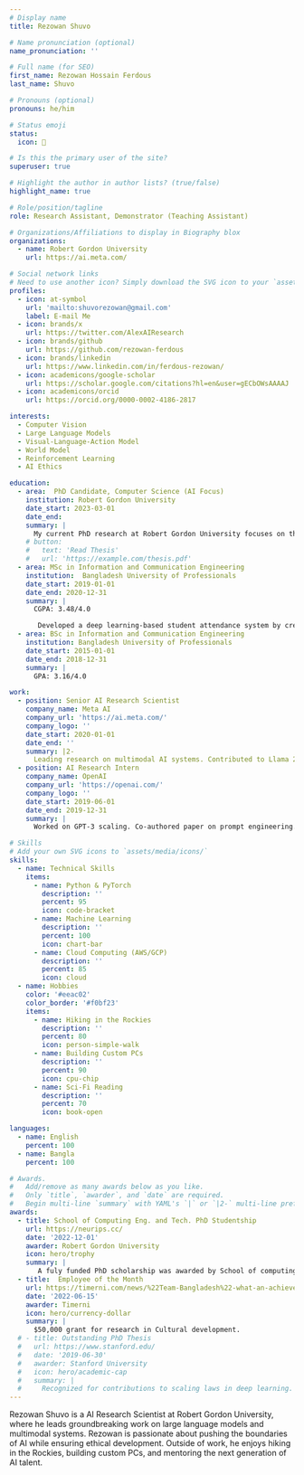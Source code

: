 ```yaml
---
# Display name
title: Rezowan Shuvo

# Name pronunciation (optional)
name_pronunciation: ''

# Full name (for SEO)
first_name: Rezowan Hossain Ferdous
last_name: Shuvo

# Pronouns (optional)
pronouns: he/him

# Status emoji
status:
  icon: 🚀

# Is this the primary user of the site?
superuser: true

# Highlight the author in author lists? (true/false)
highlight_name: true

# Role/position/tagline
role: Research Assistant, Demonstrator (Teaching Assistant)

# Organizations/Affiliations to display in Biography blox
organizations:
  - name: Robert Gordon University
    url: https://ai.meta.com/

# Social network links
# Need to use another icon? Simply download the SVG icon to your `assets/media/icons/` folder.
profiles:
  - icon: at-symbol
    url: 'mailto:shuvorezowan@gmail.com'
    label: E-mail Me
  - icon: brands/x
    url: https://twitter.com/AlexAIResearch
  - icon: brands/github
    url: https://github.com/rezowan-ferdous
  - icon: brands/linkedin
    url: https://www.linkedin.com/in/ferdous-rezowan/
  - icon: academicons/google-scholar
    url: https://scholar.google.com/citations?hl=en&user=gECbOWsAAAAJ
  - icon: academicons/orcid
    url: https://orcid.org/0000-0002-4186-2817

interests:
  - Computer Vision
  - Large Language Models
  - Visual-Language-Action Model
  - World Model
  - Reinforcement Learning
  - AI Ethics

education:
  - area:  PhD Candidate, Computer Science (AI Focus)
    institution: Robert Gordon University
    date_start: 2023-03-01
    date_end:  
    summary: |
      My current PhD research at Robert Gordon University focuses on the intricate fields of video understanding and action anticipation. My current work pioneering the use of LLMs, VLMs, and VLAs for robotic manipulation places me at the forefront of AI innovation.
    # button:
    #   text: 'Read Thesis'
    #   url: 'https://example.com/thesis.pdf'
  - area: MSc in Information and Communication Engineering
    institution:  Bangladesh University of Professionals
    date_start: 2019-01-01
    date_end: 2020-12-31
    summary: |
      CGPA: 3.48/4.0

       Developed a deep learning-based student attendance system by creating a novel facial dataset and optimizing a model using MTCNN and VGG16 architectures. Integrated the final system into a real-world test environment via a custom API..
  - area: BSc in Information and Communication Engineering
    institution: Bangladesh University of Professionals
    date_start: 2015-01-01
    date_end: 2018-12-31
    summary: |
      GPA: 3.16/4.0

work:
  - position: Senior AI Research Scientist
    company_name: Meta AI
    company_url: 'https://ai.meta.com/'
    company_logo: ''
    date_start: 2020-01-01
    date_end: ''
    summary: |2-
      Leading research on multimodal AI systems. Contributed to Llama 2 and other open-source models. 50+ citations in 3 years.
  - position: AI Research Intern
    company_name: OpenAI
    company_url: 'https://openai.com/'
    company_logo: ''
    date_start: 2019-06-01
    date_end: 2019-12-31
    summary: |
      Worked on GPT-3 scaling. Co-authored paper on prompt engineering.

# Skills
# Add your own SVG icons to `assets/media/icons/`
skills:
  - name: Technical Skills
    items:
      - name: Python & PyTorch
        description: ''
        percent: 95
        icon: code-bracket
      - name: Machine Learning
        description: ''
        percent: 100
        icon: chart-bar
      - name: Cloud Computing (AWS/GCP)
        description: ''
        percent: 85
        icon: cloud
  - name: Hobbies
    color: '#eeac02'
    color_border: '#f0bf23'
    items:
      - name: Hiking in the Rockies
        description: ''
        percent: 80
        icon: person-simple-walk
      - name: Building Custom PCs
        description: ''
        percent: 90
        icon: cpu-chip
      - name: Sci-Fi Reading
        description: ''
        percent: 70
        icon: book-open

languages:
  - name: English
    percent: 100
  - name: Bangla
    percent: 100

# Awards.
#   Add/remove as many awards below as you like.
#   Only `title`, `awarder`, and `date` are required.
#   Begin multi-line `summary` with YAML's `|` or `|2-` multi-line prefix and indent 2 spaces below.
awards:
  - title: School of Computing Eng. and Tech. PhD Studentship
    url: https://neurips.cc/
    date: '2022-12-01'
    awarder: Robert Gordon University
    icon: hero/trophy
    summary: |
       A fuly funded PhD scholarship was awarded by School of computing, Robert Gordon University.
  - title:  Employee of the Month
    url: https://timerni.com/news/%22Team-Bangladesh%22-what-an-achievement!!!/MTc1OTU4Nzc2MV80Ng
    date: '2022-06-15'
    awarder: Timerni
    icon: hero/currency-dollar
    summary: |
      $50,000 grant for research in Cultural development.
  # - title: Outstanding PhD Thesis
  #   url: https://www.stanford.edu/
  #   date: '2019-06-30'
  #   awarder: Stanford University
  #   icon: hero/academic-cap
  #   summary: |
  #     Recognized for contributions to scaling laws in deep learning.
---
```


Rezowan Shuvo is a AI Research Scientist at Robert Gordon University, where he leads groundbreaking work on large language models and multimodal systems. Rezowan is passionate about pushing the boundaries of AI while ensuring ethical development. Outside of work, he enjoys hiking in the Rockies, building custom PCs, and mentoring the next generation of AI talent.
